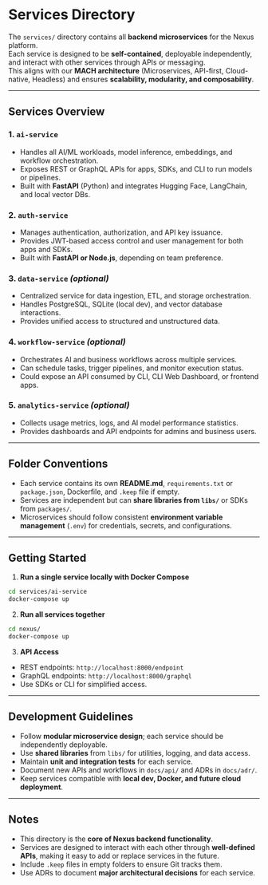 # Services Directory

The `services/` directory contains all **backend microservices** for the Nexus platform.  
Each service is designed to be **self-contained**, deployable independently, and interact with other services through APIs or messaging.  
This aligns with our **MACH architecture** (Microservices, API-first, Cloud-native, Headless) and ensures **scalability, modularity, and composability**.

---

## **Services Overview**

### 1. `ai-service`
- Handles all AI/ML workloads, model inference, embeddings, and workflow orchestration.  
- Exposes REST or GraphQL APIs for apps, SDKs, and CLI to run models or pipelines.  
- Built with **FastAPI** (Python) and integrates Hugging Face, LangChain, and local vector DBs.

### 2. `auth-service`
- Manages authentication, authorization, and API key issuance.  
- Provides JWT-based access control and user management for both apps and SDKs.  
- Built with **FastAPI or Node.js**, depending on team preference.

### 3. `data-service` *(optional)*
- Centralized service for data ingestion, ETL, and storage orchestration.  
- Handles PostgreSQL, SQLite (local dev), and vector database interactions.  
- Provides unified access to structured and unstructured data.

### 4. `workflow-service` *(optional)*
- Orchestrates AI and business workflows across multiple services.  
- Can schedule tasks, trigger pipelines, and monitor execution status.  
- Could expose an API consumed by CLI, CLI Web Dashboard, or frontend apps.

### 5. `analytics-service` *(optional)*
- Collects usage metrics, logs, and AI model performance statistics.  
- Provides dashboards and API endpoints for admins and business users.  

---

## **Folder Conventions**

- Each service contains its own **README.md**, `requirements.txt` or `package.json`, Dockerfile, and `.keep` file if empty.  
- Services are independent but can **share libraries from `libs/`** or SDKs from `packages/`.  
- Microservices should follow consistent **environment variable management** (`.env`) for credentials, secrets, and configurations.

---

## **Getting Started**

1. **Run a single service locally with Docker Compose**
```bash
cd services/ai-service
docker-compose up
````

2. **Run all services together**

```bash
cd nexus/
docker-compose up
```

3. **API Access**

* REST endpoints: `http://localhost:8000/endpoint`
* GraphQL endpoints: `http://localhost:8000/graphql`
* Use SDKs or CLI for simplified access.

---

## **Development Guidelines**

* Follow **modular microservice design**; each service should be independently deployable.
* Use **shared libraries** from `libs/` for utilities, logging, and data access.
* Maintain **unit and integration tests** for each service.
* Document new APIs and workflows in `docs/api/` and ADRs in `docs/adr/`.
* Keep services compatible with **local dev, Docker, and future cloud deployment**.

---

## **Notes**

* This directory is the **core of Nexus backend functionality**.
* Services are designed to interact with each other through **well-defined APIs**, making it easy to add or replace services in the future.
* Include `.keep` files in empty folders to ensure Git tracks them.
* Use ADRs to document **major architectural decisions** for each service.